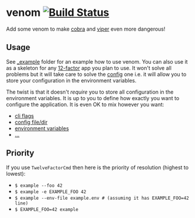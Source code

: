 # venom [![Build Status](https://travis-ci.org/themalkolm/venom.svg?branch=master)](https://travis-ci.org/themalkolm/venom)

Add some venom to make [cobra](https://github.com/spf13/cobra) and [viper](https://github.com/spf13/viper)
even more dangerous!

## Usage

See [_example](https://github.com/themalkolm/venom/tree/master/_example) folder for an example how to use venom. You can
also use it as a skeleton for any [12-factor](https://12factor.net) app you plan to use. It won't solve all problems but
it will take care to solve the [config](https://12factor.net/config) one i.e. it will allow you to store your
configuration in the environment variables.

The twist is that it doesn't *require* you to store all configuration in the environment variables. It is up to you to
define how exactly you want to configure the application. It is even OK to mix however you want:

* [cli flags](https://github.com/spf13/cobra#working-with-flags)
* [config file/dir](https://github.com/spf13/viper#reading-config-files)
* [environment variables](https://github.com/spf13/viper#working-with-flags)
* [...](https://github.com/spf13/viper#what-is-viper)

## Priority

If you use `TwelveFactorCmd` then here is the priority of resolution (highest to lowest):

* `$ example --foo 42`
* `$ example -e EXAMPLE_FOO 42`
* `$ example --env-file example.env # (assuming it has EXAMPLE_FOO=42 line)`
* `$ EXAMPLE_FOO=42 example`
